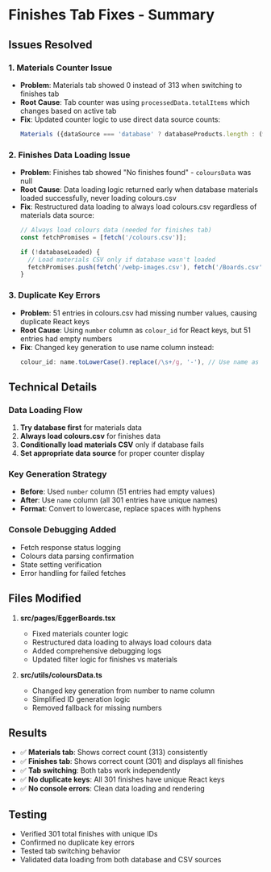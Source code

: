 # Finishes Tab Fixes - Summary

## Issues Resolved

### 1. **Materials Counter Issue**
- **Problem**: Materials tab showed 0 instead of 313 when switching to finishes tab
- **Root Cause**: Tab counter was using `processedData.totalItems` which changes based on active tab
- **Fix**: Updated counter logic to use direct data source counts:
  ```typescript
  Materials ({dataSource === 'database' ? databaseProducts.length : (webpData?.totalDecors || 0)})
  ```

### 2. **Finishes Data Loading Issue**
- **Problem**: Finishes tab showed "No finishes found" - `coloursData` was null
- **Root Cause**: Data loading logic returned early when database materials loaded successfully, never loading colours.csv
- **Fix**: Restructured data loading to always load colours.csv regardless of materials data source:
  ```typescript
  // Always load colours data (needed for finishes tab)
  const fetchPromises = [fetch('/colours.csv')];
  
  if (!databaseLoaded) {
    // Load materials CSV only if database wasn't loaded
    fetchPromises.push(fetch('/webp-images.csv'), fetch('/Boards.csv'));
  }
  ```

### 3. **Duplicate Key Errors**
- **Problem**: 51 entries in colours.csv had missing number values, causing duplicate React keys
- **Root Cause**: Using `number` column as `colour_id` for React keys, but 51 entries had empty numbers
- **Fix**: Changed key generation to use name column instead:
  ```typescript
  colour_id: name.toLowerCase().replace(/\s+/g, '-'), // Use name as unique key
  ```

## Technical Details

### Data Loading Flow
1. **Try database first** for materials data
2. **Always load colours.csv** for finishes data
3. **Conditionally load materials CSV** only if database fails
4. **Set appropriate data source** for proper counter display

### Key Generation Strategy
- **Before**: Used `number` column (51 entries had empty values)
- **After**: Use `name` column (all 301 entries have unique names)
- **Format**: Convert to lowercase, replace spaces with hyphens

### Console Debugging Added
- Fetch response status logging
- Colours data parsing confirmation
- State setting verification
- Error handling for failed fetches

## Files Modified

1. **src/pages/EggerBoards.tsx**
   - Fixed materials counter logic
   - Restructured data loading to always load colours data
   - Added comprehensive debugging logs
   - Updated filter logic for finishes vs materials

2. **src/utils/coloursData.ts**
   - Changed key generation from number to name column
   - Simplified ID generation logic
   - Removed fallback for missing numbers

## Results

- ✅ **Materials tab**: Shows correct count (313) consistently
- ✅ **Finishes tab**: Shows correct count (301) and displays all finishes
- ✅ **Tab switching**: Both tabs work independently
- ✅ **No duplicate keys**: All 301 finishes have unique React keys
- ✅ **No console errors**: Clean data loading and rendering

## Testing

- Verified 301 total finishes with unique IDs
- Confirmed no duplicate key errors
- Tested tab switching behavior
- Validated data loading from both database and CSV sources

